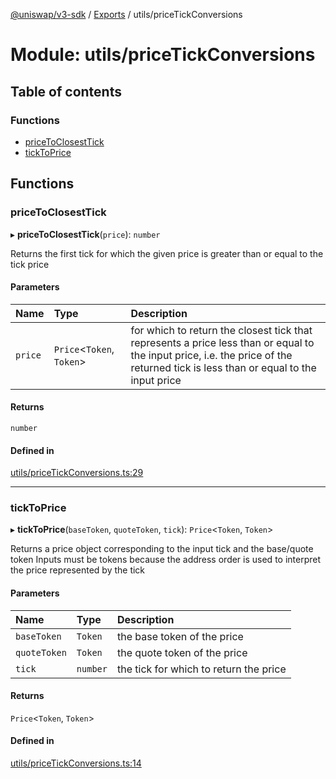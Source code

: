 [@uniswap/v3-sdk](../README.md) / [Exports](../modules.md) / utils/priceTickConversions

# Module: utils/priceTickConversions

## Table of contents

### Functions

- [priceToClosestTick](utils_priceTickConversions.md#pricetoclosesttick)
- [tickToPrice](utils_priceTickConversions.md#ticktoprice)

## Functions

### priceToClosestTick

▸ **priceToClosestTick**(`price`): `number`

Returns the first tick for which the given price is greater than or equal to the tick price

#### Parameters

| Name | Type | Description |
| :------ | :------ | :------ |
| `price` | `Price`<`Token`, `Token`\> | for which to return the closest tick that represents a price less than or equal to the input price, i.e. the price of the returned tick is less than or equal to the input price |

#### Returns

`number`

#### Defined in

[utils/priceTickConversions.ts:29](https://github.com/Uniswap/uniswap-v3-sdk/blob/63d5c6d/src/utils/priceTickConversions.ts#L29)

___

### tickToPrice

▸ **tickToPrice**(`baseToken`, `quoteToken`, `tick`): `Price`<`Token`, `Token`\>

Returns a price object corresponding to the input tick and the base/quote token
Inputs must be tokens because the address order is used to interpret the price represented by the tick

#### Parameters

| Name | Type | Description |
| :------ | :------ | :------ |
| `baseToken` | `Token` | the base token of the price |
| `quoteToken` | `Token` | the quote token of the price |
| `tick` | `number` | the tick for which to return the price |

#### Returns

`Price`<`Token`, `Token`\>

#### Defined in

[utils/priceTickConversions.ts:14](https://github.com/Uniswap/uniswap-v3-sdk/blob/63d5c6d/src/utils/priceTickConversions.ts#L14)
